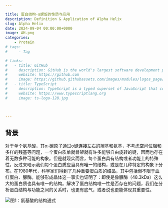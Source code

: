 ```yaml
---

title: 蛋白结构-α螺旋的性质与应用
description: Definition & Application of Alpha Helix
slug: Alpha Helix
date: 2024-09-04 00:00:00+0000
image: AH.png
categories:
    - Protein
# tags:
#     - Tag

# links:
#   - title: GitHub
#     description: GitHub is the world's largest software development platform.
#     website: https://github.com
#     image: https://github.githubassets.com/images/modules/logos_page/GitHub-Mark.png
#   - title: TypeScript
#     description: TypeScript is a typed superset of JavaScript that compiles to plain JavaScript.
#     website: https://www.typescriptlang.org
#     image: ts-logo-128.jpg



---
```

## 背景

对于单个氨基酸，其α-碳原子通过σ键连接左右的羰基和氨基，不考虑空间位阻和多样的残基等问题，一个蛋白质单就骨架就有许多能够自由旋转的键，因而也存在着无数多种可能的构象。但是就现实而言，每个蛋白具有结构或者功能上的特殊性，反过来暗示我们每个蛋白质应当具有唯一的结构，或是在几种特定的构象下分布。在1980年代，科学家们得到了几种重要蛋白质的结晶，其中包括但不限于血红蛋白、脲酶。能够形成晶体这一事实也证明了：即使是像脲酶（48.3kDa）这么大的蛋白质也具有唯一的结构。解决了蛋白结构唯一性是否存在的问题，我们在分析蛋白结构与功能之间的关系时，也更有底气，或者说也更能体现其重要性。

![图1：氨基酸的结构通式[^1]](pipeline.png)

[^1]:https://baike.baidu.com/item/%E6%B0%A8%E5%9F%BA%E9%85%B8/303574



